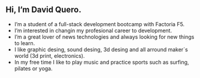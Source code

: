 ## Hi, I’m David Quero. 


- I’m a student of a full-stack development bootcamp with Factoria F5.
- I’m interested in changin my profesional career to development.
- I’m a great lover of news technologies and always looking for new things to learn.
- I like graphic desing, sound desing, 3d desing and all arround maker`s world (3d print, electronics).
- In my free time I like to play music and practice sports such as surfing, pilates or yoga.
